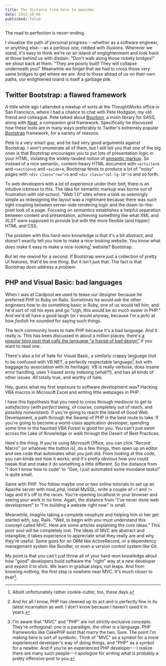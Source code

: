 ```yaml
---
title: The distance from here to awesome
date: 2013-10-06
published: false
---
```


The road to perfection is never-ending.

I visualize the path of personal progress---whether as a software engineer, or anything else---as a perilous one, riddled with illusions. Wherever we stand, it's easy to think we're on an island of englightenment and look back at those behind us with disdain. "Don't walk along those rickety bridges!" we shout back at them. "They are poorly built! They will collapse underneath you!" Meanwhile we forget that we had to cross those very same bridges to get where we are. And to those ahead of us on their own paths, our enlightened island is itself a garbage pile.

Twitter Bootstrap: a flawed framework
-------------------------------------

A little while ago I attended a meetup of sorts at the ThoughtWorks office in San Francisco, where I had a chance to chat with Pete Hodgson, my old friend and colleague. Pete talked about [Bourbon](http://bourbon.io/), a mixin library for SASS, along with [Neat](http://neat.bourbon.io/), a companion grid framework. Specifically he discussed how these tools are in many ways preferably to Twitter's extremely popular [Bootstrap](http://getbootstrap.com/) framework, for a variety of reasons.

Pete is a very smart guy, and he had very good arguments against Bootstrap. I won't enumerate all of them, but I will tell you that one of the big ones is that Bootstrap encourages you to put lots of presentation logic in your HTML, violating the widely-lauded notion of [semantic markup](http://en.wikipedia.org/wiki/Semantic_HTML). So instead of a nice semantic, content-heavy HTML document with `<article>`s and `<section>`s and `<aside>`s, Bootstrap tends to produce a lot of "noisy" pages with `<div class="row">`s and `<div class="col-lg-10">`s and so forth.

To web developers with a lot of experience under their belt, there is an intuitive *ickiness* to this. The idea for semantic markup was borne out of frustration with old-school, "Web 1.0" sites where a task as seemingly simple as redesigning the layout was a nightmare because there was such tight coupling between server-side rendering logic and the down-to-the-pixel look of a page. Focusing on *semantics* establishes a helpful separation between content and presentation, achieving something like what XML and XLST were supposed to provide but with the more flexible (and hipper) HTML and CSS.

The problem with this hard-won knowledge is that it's a bit abstract, and doesn't exactly tell you how to make a nice-looking website. You know what *does* make it easy to make a nice-looking[^nice-looking] website? Bootstrap.

But let me rewind for a second. If Bootstrap were *just* a collection of pretty UI features, that'd be one thing. But it isn't just that. The fact is that Bootstrap *does* address a problem

PHP and Visual Basic: bad languages
-----------------------------------

When I was at Cardpool we used to tease our designer because he preferred PHP to Ruby on Rails. Sometimes he would ask the other engineers how to do something basic in Ruby, one of us would tell him, and he'd sort of roll his eyes and go "Ugh, this would be *so* much easier in PHP." And we'd all have a good laugh (or *I* would anyway, because I'm a jerk) at how *foolish* he sounded for saying such things.

The tech community loves to hate PHP because it's a bad language. And it really is. This has been discussed in about a million places; there's [a popular blog post that calls the language "a fractal of bad design"](http://me.veekun.com/blog/2012/04/09/php-a-fractal-of-bad-design/) if you want to read one.

There's also a lot of hate for Visual Basic, a similarly crappy language (not to be confused with VB.NET, a perfectly respectable language[^respectable-language] but with baggage by association with its heritage). VB is really verbose, does insane error handling, uses 1-based array indexing (*what?!*), and has all kinds of other issues. All totally true, and worthy of hate.

Hey, guess what my first exposure to software development was? Hacking VBA macros in Microsoft Excel and writing little webpages in PHP.

I have this hypothesis that you need to cross through *mediocre* to get to *satisfactory* (with *perfect* being, of course, completely out of reach, and possibly nonexistent). If you're going to reach the Island of Good Web Development, a path through the Swamp of PHP is the best route to take. If you're going to become a world-class application developer, spending some time in the haunted VBA Forest is good for you. You can't just swim across the Lake of Knowledge or walk through the Desert of Best Practices.

Here's the thing. If you're using Microsoft Office, you can click "Record Macro" (or whatever the button is), do a few things, then open up an editor and see code that automates what you just did. From looking at this code, you can kinda see how it works; and it's pretty obvious how you could tweak that and make it do something a little different. So the distance from "I don't know how to code" to "Gee, I just automated some mundane tasks!" is quite small.

Same with PHP. You follow maybe one or two online tutorials to set up an Apache server with mod_php, install MySQL, write a couple of `<?` and `?>` tags and it's off to the races. You're opening localhost in your browser and seeing your work in no time. Again, the distance from "I've never done web development" to "I'm building a website right now" is small.

Meanwhile, imagine taking a complete neophyte and helping him or her get started with, say, Rails. "Well, to begin with you must understand this concept called MVC. Here are some articles explaining the core ideas." This poor soul will be completely lost. The ideas of MVC are abstract and intangible; it takes experience to appreciate what they really are and why they're useful. Same goes for an ORM like ActiveRecord, or a dependency management system like Bundler, or even a version control system like Git.

My point is that you can't just throw all of your hard-won knowledge about how "good" developers build software the "right" way at a new developer and expect it to stick. We learn in gradual steps, not leaps. And from knowing *nothing*, the first step is nowhere near MVC. It's much closer to PHP[^mvc-vs-php].

[^nice-looking]: Albeit unfortunately rather cookie-cutter, too, these days.

[^stupid]: All in good fun, of course. We obviously didn't really think he was stupid, or we wouldn't have hired him.

[^respectable-language]: And for all I know, PHP has cleaned up its act and is perfectly fine in its latest incarnation as well. I don't know because I haven't used it in years.

[^mvc-vs-php]: I'm aware that "MVC" and "PHP" are not strictly exclusive concepts. They're orthogonal: one is a paradigm, the other is a language. PHP frameworks like CakePHP exist that marry the two. Sure. The point I'm making here is sort of symbolic. Think of "MVC" as a symbol for a more experienced developer's way of doing things, and "PHP" as a symbol for a newbie. And if you're an experienced PHP developer---I realize there are many such people---I apologize for writing what is probably a pretty offensive post to you.

[^legacy-code]: I don't mean to denigrate the role of those who find themselves in exactly this position. The fact is that there's a whole world of software development I've been largely sheltered from, and that's maintaining legacy systems. I respect and admire those who do it, and I don't envy them.
